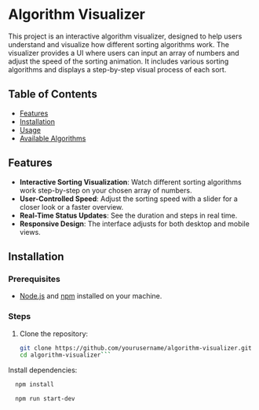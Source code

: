 # Algorithm Visualizer

This project is an interactive algorithm visualizer, designed to help users understand and visualize how different sorting algorithms work. The visualizer provides a UI where users can input an array of numbers and adjust the speed of the sorting animation. It includes various sorting algorithms and displays a step-by-step visual process of each sort.

## Table of Contents
- [Features](#features)
- [Installation](#installation)
- [Usage](#usage)
- [Available Algorithms](#available-algorithms)

## Features

- **Interactive Sorting Visualization**: Watch different sorting algorithms work step-by-step on your chosen array of numbers.
- **User-Controlled Speed**: Adjust the sorting speed with a slider for a closer look or a faster overview.
- **Real-Time Status Updates**: See the duration and steps in real time.
- **Responsive Design**: The interface adjusts for both desktop and mobile views.

## Installation

### Prerequisites

- [Node.js](https://nodejs.org/) and [npm](https://www.npmjs.com/) installed on your machine.

### Steps

1. Clone the repository:

   ```bash
   git clone https://github.com/yourusername/algorithm-visualizer.git
   cd algorithm-visualizer```
   
Install dependencies:

 ```bash
   npm install
 ```
 ```Run the application:
   npm run start-dev
 ```
